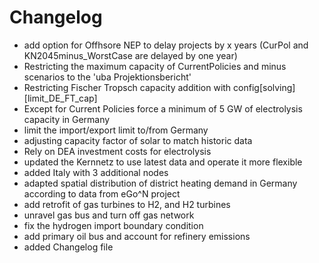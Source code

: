 # Changelog
- add option for Offhsore NEP to delay projects by x years (CurPol and KN2045minus_WorstCase are delayed by one year)
- Restricting the maximum capacity of CurrentPolicies and minus scenarios to the 'uba Projektionsbericht'
- Restricting Fischer Tropsch capacity addition with config[solving][limit_DE_FT_cap]
- Except for Current Policies force a minimum of 5 GW of electrolysis capacity in Germany
- limit the import/export limit to/from Germany
- adjusting capacity factor of solar to match historic data
- Rely on DEA investment costs for electrolysis
- updated the Kernnetz to use latest data and operate it more flexible
- added Italy with 3 additional nodes
- adapted spatial distribution of district heating demand in Germany according to data from eGo^N project
- add retrofit of gas turbines to H2, and H2 turbines
- unravel gas bus and turn off gas network
- fix the hydrogen import boundary condition
- add primary oil bus and account for refinery emissions
- added Changelog file

